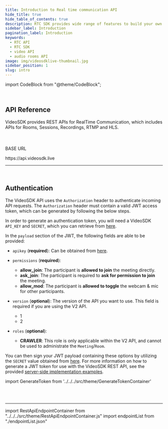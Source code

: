 ```yaml
---
title: Introduction to Real time communication API
hide_title: true
hide_table_of_contents: true
description: RTC SDK provides wide range of features to build your own custom video chat application without worrying about performance issues and scaling.
sidebar_label: Introduction
pagination_label: Introduction
keywords:
  - RTC API
  - RTC SDK
  - video API
  - audio rooms API
image: img/videosdklive-thumbnail.jpg
sidebar_position: 1
slug: intro
---
```


import CodeBlock from "@theme/CodeBlock";

<div id="tailwind">
<div class="row">
<div class="col col--6">
<br />
<h2> API Reference </h2>
<div >
VideoSDK provides REST APIs for RealTime Communication, which includes APIs for Rooms, Sessions, Recordings, RTMP and HLS.
</div>
</div>
<div class="col col--6">
<br /> <br /> <br />
<div>
 <div className="bg-[#333A47] rounded-t-lg pt-4 pb-4 pl-3 flex lg:flex-row flex-col align-middle">
  <div className="flex-1 text-sm font-bold text-white-1">BASE URL</div>
  </div>
  <div className="method_code_block">
   <div className="pt-4 pl-4 pr-4 pb-2 bg-[#252a34] rounded-b-lg flex flex-col align-middle">
    <p className="mb-2">
              <span className="text-[#7D8EAD] text-sm font-bold max-w-min hover:text-white-100">
                https://api.videosdk.live
              </span>
    </p>
    </div>
</div>
</div>

</div>
</div>

<hr />
<br />
<div class="row">
<div class="col col--6">
<h2> Authentication </h2>
<div >

The VideoSDK API uses the `Authorization` header to authenticate incoming API requests. The `Authorization` header must contain a valid JWT access token, which can be generated by following the below steps.

In order to generate an authentication token, you will need a VideoSDK `API_KEY` and `SECRET`, which you can retrieve from [here](https://app.videosdk.live/api-keys).

In the `payload` section of the JWT, the following fields are able to be provided:

- `apikey` (**required**): Can be obtained from [here](https://app.videosdk.live/api-keys).

- `permissions` (**required**):
  - **allow_join**: The participant is **allowed to join** the meeting directly.
  - **ask_join**: The participant is required to **ask for permission to join** the meeting.
  - **allow_mod**: The participant is **allowed to toggle** the webcam & mic for other participants.

- `version` (**optional**): The version of the API you want to use. This field is required if you are using the V2 API.
  - 1
  - 2

- `roles` (**optional**):

  - **CRAWLER**: This role is only applicable within the V2 API, and cannot be used to administrate the `Meeting`/`Room`.

You can then sign your JWT payload containing these options by utilizing the `SECRET` value obtained from [here](https://app.videosdk.live/api-keys). For more information on how to generate a JWT token for use with the VideoSDK REST API, see the provided [server-side implementation examples](https://github.com/videosdk-live/videosdk-rtc-api-server-examples).

</div>
</div>
<div class="col col--6">

import GenerateToken from '../../../src/theme/GenerateTokenContainer'

<br /><br />
<GenerateToken/>

</div>
</div>
</div>

---

import RestApiEndpointContainer from "../../../src/theme/RestApiEndpointContainer.js"
import endpointList from "./endpointList.json"

<RestApiEndpointContainer endpointSections={endpointList}/>
